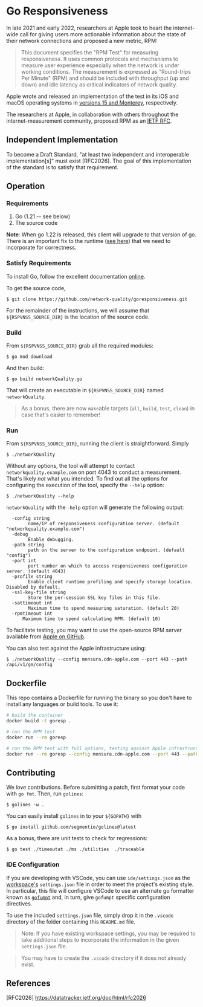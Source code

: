 # Go Responsiveness

In late 2021 and early 2022, researchers at Apple took to heart the internet-wide call for giving users more actionable information about the state of their network connections and proposed a new metric, RPM:

> This document specifies the "RPM Test" for measuring responsiveness. It uses common protocols and mechanisms to measure user experience especially when the network is under working conditions. The measurement is expressed as "Round-trips Per Minute" (RPM) and should be included with throughput (up and down) and idle latency as critical indicators of network quality.

Apple wrote and released an implementation of the test in its iOS and macOS operating systems in [versions 15 and Monterey](https://support.apple.com/en-gb/HT212313), respectively.

The researchers at Apple, in collaboration with others throughout the internet-measurement community, proposed RPM as an [IETF RFC](https://github.com/network-quality/draft-ietf-ippm-responsiveness/blob/master/draft-ietf-ippm-responsiveness.txt).

## Independent Implementation

To become a Draft Standard, "at least two independent and interoperable implementation[s]" must exist [RFC2026]. The goal of this implementation of the standard is to satisfy that requirement.

## Operation

### Requirements

1. Go (1.21 -- see below)
2. The source code

**Note**: When go 1.22 is released, this client will upgrade to that version of go. There is an important fix to the runtime ([see here](https://github.com/golang/go/commit/7830180dcd13c028a1619f41bed0ac5e10a720e7)) that we need to incorporate for correctness.

### Satisfy Requirements

To install Go, follow the excellent documentation [online](https://go.dev/doc/install).

To get the source code, 

```console
$ git clone https://github.com/network-quality/goresponsiveness.git
```

For the remainder of the instructions, we will assume that `${RSPVNSS_SOURCE_DIR}` is the location of the source code.

### Build

From `${RSPVNSS_SOURCE_DIR}` grab all the required modules:
```console
$ go mod download
```

And then build:
```console
$ go build networkQuality.go
```

That will create an executable in `${RSPVNSS_SOURCE_DIR}` named `networkQuality`.

> As a bonus, there are now `make`able targets (`all`, `build`, `test`, `clean`) in case that's easier to remember!

### Run

From `${RSPVNSS_SOURCE_DIR}`, running the client is straightforward. Simply 

```console
$ ./networkQuality
```

Without any options, the tool will attempt to contact `networkquality.example.com` on port 4043 to conduct a measurement. That's likely *not* what you intended. To find out all the options for configuring the execution of the tool, specify the `--help` option:

```console
$ ./networkQuality --help
```

`networkQuality` with the `-help` option will generate the following output:

```
  -config string
    	name/IP of responsiveness configuration server. (default "networkquality.example.com")
  -debug
    	Enable debugging.
  -path string
    	path on the server to the configuration endpoint. (default "config")
  -port int
    	port number on which to access responsiveness configuration server. (default 4043)
  -profile string
    	Enable client runtime profiling and specify storage location. Disabled by default.
  -ssl-key-file string
    	Store the per-session SSL key files in this file.
  -sattimeout int
    	Maximum time to spend measuring saturation. (default 20)
  -rpmtimeout int
      Maximum time to spend calculating RPM. (default 10)
```

To facilitate testing, you may want to use the open-source RPM server available from [Apple on GitHub](https://github.com/network-quality/server/tree/main/go).

You can also test against the Apple infrastructure using:

```console
$ ./networkQuality --config mensura.cdn-apple.com --port 443 --path /api/v1/gm/config
```

## Dockerfile

This repo contains a Dockerfile for running the binary so you
don't have to install any languages or build tools.
To use it:

```bash
# build the container
docker build -t goresp .   

# run the RPM test
docker run --rm goresp     

# run the RPM test with full options, testing against Apple infrastructure
docker run --rm goresp --config mensura.cdn-apple.com --port 443 --path /api/v1/gm/config --debug
```

## Contributing

We *love* contributions. Before submitting a patch, first format your code with `go fmt`. Then, run `golines`:

```console
$ golines -w .
```

You can easily install `golines` in to your `${GOPATH}` with

```console
$ go install github.com/segmentio/golines@latest
```

As a bonus, there are unit tests to check for regressions:

```console
$ go test ./timeoutat ./ms ./utilities  ./traceable
```

### IDE Configuration

If you are developing with VSCode, you can use `ide/settings.json` as the
[workspace's](https://code.visualstudio.com/docs/editor/workspaces) `settings.json` file
in order to meet the project's existing style. In particular, this file will configure
VSCode to use an alternate go formatter known as [`gofumpt`](https://github.com/mvdan/gofumpt)
and, in turn, give `gofumpt` specific configuration directives.

To use the included `settings.json` file, simply drop it in the `.vscode` directory of the folder
containing this `README.md` file.

>Note: If you have existing workspace settings, you may be required to take additional
steps to incorporate the information in the given `settings.json` file.

> You may have to create the `.vscode` directory if it does not already exist.

## References

[RFC2026] https://datatracker.ietf.org/doc/html/rfc2026
